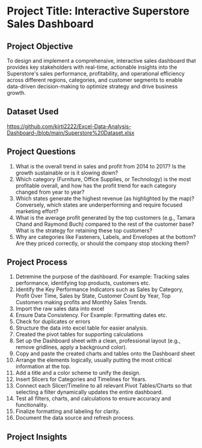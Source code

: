 # Project Title: Interactive Superstore Sales Dashboard
## Project Objective
To design and implement a comprehensive, interactive sales dashboard that provides key stakeholders with real-time, actionable insights into the Superstore's sales performance, profitability, and operational efficiency across different regions, categories, and customer segments to enable data-driven decision-making to optimize strategy and drive business growth.
## Dataset Used
https://github.com/kirti2222/Excel-Data-Analysis-Dashboard-/blob/main/Superstore%20Dataset.xlsx
## Project Questions
1.	What is the overall trend in sales and profit from 2014 to 2017? Is the growth sustainable or is it slowing down?
2.	Which category (Furniture, Office Supplies, or Technology) is the most profitable overall, and how has the profit trend for each category changed from year to year?
3.	Which states generate the highest revenue (as highlighted by the map)? Conversely, which states are underperforming and require focused marketing effort?
4.	What is the average profit generated by the top customers (e.g., Tamara Chand and Raymond Buch) compared to the rest of the customer base? What is the strategy for retaining these top customers?
5.	Why are categories like Fasteners, Labels, and Envelopes at the bottom? Are they priced correctly, or should the company stop stocking them?
## Project Process
1. Detremine the purpose of the dashboard. For example: Tracking sales performance, identifying top products, customers etc.
2. Identify the Key Performance Indicators such as Sales by Category, Profit Over Time, Sales by State, Customer Count by Year, Top Customers making profits and Monthly Sales Trends.
3. Import the raw sales data into excel
4. Ensure Data Consistency. For Example: Fprmatting dates etc.
5. Check for duplicates or errors
6. Structure the data into excel table for easier analysis.
7. Created the pivot tables for supporting calculations
8. Set up the Dashboard sheet with a clean, professional layout (e.g., remove gridlines, apply a background color).
9. Copy and paste the created charts and tables onto the Dashboard sheet
10. Arrange the elements logically, usually putting the most critical information at the top.
11.  Add a title and a color scheme to unify the design.
12.  Insert Slicers for Categories and Timelines for Years.
13. Connect each Slicer/Timeline to all relevant Pivot Tables/Charts so that selecting a filter dynamically updates the entire dashboard. 
14. Test all filters, charts, and calculations to ensure accuracy and functionality.
15. Finalize formatting and labeling for clarity.
16. Document the data source and refresh process.
## Project Insights

